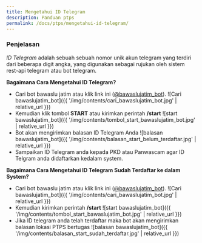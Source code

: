 ```yaml
---
title: Mengetahui ID Telegram
description: Panduan ptps
permalink: /docs/ptps/mengetahui-id-telegram/
---
```


### Penjelasan
*ID Telegram* adalah sebuah sebuah nomor unik akun telegram yang terdiri dari beberapa digit angka, yang digunakan sebagai rujukan oleh sistem rest-api telegram atau bot telegram.

**Bagaimana Cara Mengetahui ID Telegram?**
* Cari bot bawaslu jatim atau klik link ini ([@bawaslujatim_bot](https://telegram.me/bawaslujatim_bot)).
	![Cari bawaslujatim_bot]({{ '/img/contents/cari_bawaslujatim_bot.jpg' | relative_url }})
* Kemudian klik tombol **START** atau kirimkan perintah **/start**
	![start bawaslujatim_bot]({{ '/img/contents/tombol_start_bawaslujatim_bot.jpg' | relative_url }})
* Bot akan mengirimkan balasan ID Telegram Anda
	![balasan bawaslujatim_bot]({{ '/img/contents/balasan_start_belum_terdaftar.jpg' | relative_url }})
* Sampaikan ID Telegram anda kepada PKD atau Panwascam agar ID Telgram anda didaftarkan kedalam system.

**Bagaimana Cara Mengetahui ID Telegram Sudah Terdaftar ke dalam System?**
* Cari bot bawaslu jatim atau klik link ini ([@bawaslujatim_bot](https://telegram.me/bawaslujatim_bot)).
	![Cari bawaslujatim_bot]({{ '/img/contents/cari_bawaslujatim_bot.jpg' | relative_url }})
* Kemudian kirimkan perintah **/start**
	![start bawaslujatim_bot]({{ '/img/contents/tombol_start_bawaslujatim_bot.jpg' | relative_url }})
* Jika ID telegram anda telah terdaftar maka bot akan mengirimkan balasan lokasi PTPS bertugas
	![balasan bawaslujatim_bot]({{ '/img/contents/balasan_start_sudah_terdaftar.jpg' | relative_url }})